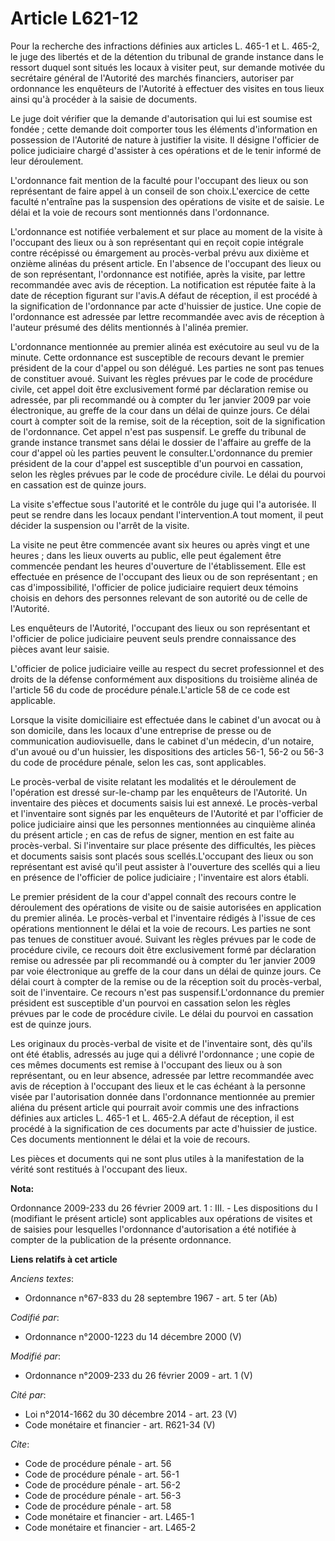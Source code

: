 # Article L621-12

Pour la recherche des infractions définies aux articles L. 465-1 et L. 465-2, le juge des libertés et de la détention du
tribunal de grande instance dans le ressort duquel sont situés les locaux à visiter peut, sur demande motivée du secrétaire
général de l'Autorité des marchés financiers, autoriser par ordonnance les enquêteurs de l'Autorité à effectuer des visites
en tous lieux ainsi qu'à procéder à la saisie de documents. 

Le juge doit vérifier que la demande d'autorisation qui lui est soumise est fondée ; cette demande doit comporter tous les
éléments d'information en possession de l'Autorité de nature à justifier la visite. Il désigne l'officier de police
judiciaire chargé d'assister à ces opérations et de le tenir informé de leur déroulement.

L'ordonnance fait mention de la faculté pour l'occupant des lieux ou son représentant de faire appel à un conseil de son
choix.L'exercice de cette faculté n'entraîne pas la suspension des opérations de visite et de saisie. Le délai et la voie de
recours sont mentionnés dans l'ordonnance.

L'ordonnance est notifiée verbalement et sur place au moment de la visite à l'occupant des lieux ou à son représentant qui en
reçoit copie intégrale contre récépissé ou émargement au procès-verbal prévu aux dixième et onzième alinéas du présent
article. En l'absence de l'occupant des lieux ou de son représentant, l'ordonnance est notifiée, après la visite, par lettre
recommandée avec avis de réception. La notification est réputée faite à la date de réception figurant sur l'avis.A défaut de
réception, il est procédé à la signification de l'ordonnance par acte d'huissier de justice. Une copie de l'ordonnance est
adressée par lettre recommandée avec avis de réception à l'auteur présumé des délits mentionnés à l'alinéa premier.

L'ordonnance mentionnée au premier alinéa est exécutoire au seul vu de la minute. Cette ordonnance est susceptible de recours
devant le premier président de la cour d'appel ou son délégué. Les parties ne sont pas tenues de constituer avoué. Suivant
les règles prévues par le code de procédure civile, cet appel doit être exclusivement formé par déclaration remise ou
adressée, par pli recommandé ou à compter du 1er janvier 2009 par voie électronique, au greffe de la cour dans un délai de
quinze jours. Ce délai court à compter soit de la remise, soit de la réception, soit de la signification de l'ordonnance. Cet
appel n'est pas suspensif. Le greffe du tribunal de grande instance transmet sans délai le dossier de l'affaire au greffe de
la cour d'appel où les parties peuvent le consulter.L'ordonnance du premier président de la cour d'appel est susceptible d'un
pourvoi en cassation, selon les règles prévues par le code de procédure civile. Le délai du pourvoi en cassation est de
quinze jours. 

La visite s'effectue sous l'autorité et le contrôle du juge qui l'a autorisée. Il peut se rendre dans les locaux pendant
l'intervention.A tout moment, il peut décider la suspension ou l'arrêt de la visite. 

La visite ne peut être commencée avant six heures ou après vingt et une heures ; dans les lieux ouverts au public, elle peut
également être commencée pendant les heures d'ouverture de l'établissement. Elle est effectuée en présence de l'occupant des
lieux ou de son représentant ; en cas d'impossibilité, l'officier de police judiciaire requiert deux témoins choisis en
dehors des personnes relevant de son autorité ou de celle de l'Autorité. 

Les enquêteurs de l'Autorité, l'occupant des lieux ou son représentant et l'officier de police judiciaire peuvent seuls
prendre connaissance des pièces avant leur saisie.

L'officier de police judiciaire veille au respect du secret professionnel et des droits de la défense conformément aux
dispositions du troisième alinéa de l'article 56 du code de procédure pénale.L'article 58 de ce code est applicable. 

Lorsque la visite domiciliaire est effectuée dans le cabinet d'un avocat ou à son domicile, dans les locaux d'une entreprise
de presse ou de communication audiovisuelle, dans le cabinet d'un médecin, d'un notaire, d'un avoué ou d'un huissier, les
dispositions des articles 56-1, 56-2 ou 56-3 du code de procédure pénale, selon les cas, sont applicables. 

Le procès-verbal de visite relatant les modalités et le déroulement de l'opération est dressé sur-le-champ par les enquêteurs
de l'Autorité. Un inventaire des pièces et documents saisis lui est annexé. Le procès-verbal et l'inventaire sont signés par
les enquêteurs de l'Autorité et par l'officier de police judiciaire ainsi que les personnes mentionnées au cinquième alinéa
du présent article ; en cas de refus de signer, mention en est faite au procès-verbal. Si l'inventaire sur place présente des
difficultés, les pièces et documents saisis sont placés sous scellés.L'occupant des lieux ou son représentant est avisé qu'il
peut assister à l'ouverture des scellés qui a lieu en présence de l'officier de police judiciaire ; l'inventaire est alors
établi. 

Le premier président de la cour d'appel connaît des recours contre le déroulement des opérations de visite ou de saisie
autorisées en application du premier alinéa. Le procès-verbal et l'inventaire rédigés à l'issue de ces opérations mentionnent
le délai et la voie de recours. Les parties ne sont pas tenues de constituer avoué. Suivant les règles prévues par le code de
procédure civile, ce recours doit être exclusivement formé par déclaration remise ou adressée par pli recommandé ou à compter
du 1er janvier 2009 par voie électronique au greffe de la cour dans un délai de quinze jours. Ce délai court à compter de la
remise ou de la réception soit du procès-verbal, soit de l'inventaire. Ce recours n'est pas suspensif.L'ordonnance du premier
président est susceptible d'un pourvoi en cassation selon les règles prévues par le code de procédure civile. Le délai du
pourvoi en cassation est de quinze jours. 

Les originaux du procès-verbal de visite et de l'inventaire sont, dès qu'ils ont été établis, adressés au juge qui a délivré
l'ordonnance ; une copie de ces mêmes documents est remise à l'occupant des lieux ou à son représentant, ou en leur absence,
adressée par lettre recommandée avec avis de réception à l'occupant des lieux et le cas échéant à la personne visée par
l'autorisation donnée dans l'ordonnance mentionnée au premier aliéna du présent article qui pourrait avoir commis une des
infractions définies aux articles L. 465-1 et L. 465-2.A défaut de réception, il est procédé à la signification de ces
documents par acte d'huissier de justice. Ces documents mentionnent le délai et la voie de recours. 

Les pièces et documents qui ne sont plus utiles à la manifestation de la vérité sont restitués à l'occupant des lieux.

**Nota:**

Ordonnance 2009-233 du 26 février 2009 art. 1 : III. - Les dispositions du I (modifiant le présent article) sont applicables
aux opérations de visites et de saisies pour lesquelles l'ordonnance d'autorisation a été notifiée à compter de la
publication de la présente ordonnance.

**Liens relatifs à cet article**

_Anciens textes_:

  - Ordonnance n°67-833 du 28 septembre 1967 - art. 5 ter (Ab)

_Codifié par_:

  - Ordonnance n°2000-1223 du 14 décembre 2000 (V)

_Modifié par_:

  - Ordonnance n°2009-233 du 26 février 2009 - art. 1 (V)

_Cité par_:

  - Loi n°2014-1662 du 30 décembre 2014 - art. 23 (V)
  - Code monétaire et financier - art. R621-34 (V)

_Cite_:

  - Code de procédure pénale - art. 56
  - Code de procédure pénale - art. 56-1
  - Code de procédure pénale - art. 56-2
  - Code de procédure pénale - art. 56-3
  - Code de procédure pénale - art. 58
  - Code monétaire et financier - art. L465-1
  - Code monétaire et financier - art. L465-2
